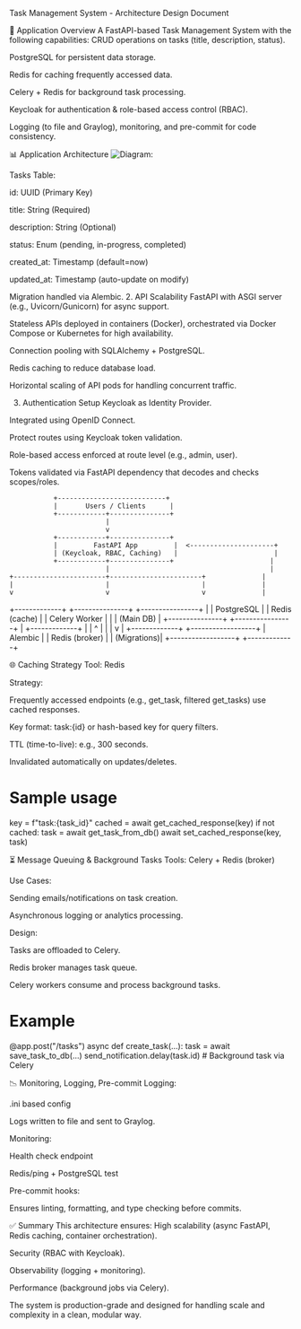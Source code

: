 Task Management System - Architecture Design Document

📅 Application Overview
A FastAPI-based Task Management System with the following capabilities:
CRUD operations on tasks (title, description, status).


PostgreSQL for persistent data storage.


Redis for caching frequently accessed data.


Celery + Redis for background task processing.


Keycloak for authentication & role-based access control (RBAC).


Logging (to file and Graylog), monitoring, and pre-commit for code consistency.



📊 Application Architecture
![Diagram:](jasper-colin/app_arch.png)


Tasks Table:


id: UUID (Primary Key)


title: String (Required)


description: String (Optional)


status: Enum (pending, in-progress, completed)


created_at: Timestamp (default=now)


updated_at: Timestamp (auto-update on modify)


Migration handled via Alembic.
2. API Scalability
FastAPI with ASGI server (e.g., Uvicorn/Gunicorn) for async support.


Stateless APIs deployed in containers (Docker), orchestrated via Docker Compose or Kubernetes for high availability.


Connection pooling with SQLAlchemy + PostgreSQL.


Redis caching to reduce database load.


Horizontal scaling of API pods for handling concurrent traffic.


3. Authentication Setup
Keycloak as Identity Provider.


Integrated using OpenID Connect.


Protect routes using Keycloak token validation.


Role-based access enforced at route level (e.g., admin, user).


Tokens validated via FastAPI dependency that decodes and checks scopes/roles.

               +---------------------------+
               |       Users / Clients      |
               +------------+---------------+
                            |
                            v
               +------------+---------------+
               |         FastAPI App         |  <---------------------+
               | (Keycloak, RBAC, Caching)   |                        |
               +------------+---------------+                        |
                            |                                        |
    +-----------------------+-----------------------+              |
    |                       |                       |              |
    v                       v                       v              |
+-------------+      +---------------+       +----------------+    |
| PostgreSQL  |      | Redis (cache)  |       | Celery Worker  |    |
| (Main DB)   |      +---------------+       +----------------+    |
+-------------+                                             |        |
        ^                                                   |        |
        |                                                   v        |
+-------------+                                   +------------------+
| Alembic     |                                   | Redis (broker)    |
| (Migrations)|                                   +------------------+
+-------------+


🌐 Caching Strategy
Tool: Redis


Strategy:


Frequently accessed endpoints (e.g., get_task, filtered get_tasks) use cached responses.


Key format: task:{id} or hash-based key for query filters.


TTL (time-to-live): e.g., 300 seconds.


Invalidated automatically on updates/deletes.


# Sample usage
key = f"task:{task_id}"
cached = await get_cached_response(key)
if not cached:
    task = await get_task_from_db()
    await set_cached_response(key, task)


⏳ Message Queuing & Background Tasks
Tools: Celery + Redis (broker)


Use Cases:


Sending emails/notifications on task creation.


Asynchronous logging or analytics processing.


Design:


Tasks are offloaded to Celery.


Redis broker manages task queue.


Celery workers consume and process background tasks.


# Example
@app.post("/tasks")
async def create_task(...):
    task = await save_task_to_db(...)
    send_notification.delay(task.id)  # Background task via Celery


📉 Monitoring, Logging, Pre-commit
Logging:


.ini based config


Logs written to file and sent to Graylog.


Monitoring:


Health check endpoint


Redis/ping + PostgreSQL test


Pre-commit hooks:


Ensures linting, formatting, and type checking before commits.



✅ Summary
This architecture ensures:
High scalability (async FastAPI, Redis caching, container orchestration).


Security (RBAC with Keycloak).


Observability (logging + monitoring).


Performance (background jobs via Celery).


The system is production-grade and designed for handling scale and complexity in a clean, modular way.

